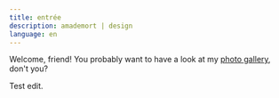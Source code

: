 ```yaml
---
title: entrée
description: amademort | design
language: en
---
```

Welcome, friend! You probably want to have a look at my [photo gallery](/photo), don't you?

Test edit.